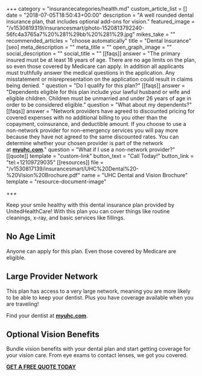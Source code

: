 +++
category = "insurancecategories/health.md"
custom_article_list = []
date = "2018-07-05T18:50:43+00:00"
description = "A well rounded dental insurance plan, that includes optional add-ons for vision."
featured_image = "/v1530819319/insurancesmart/photo-1520813792240-56fc4a3765a7%20%281%29bb%20%281%29.jpg"
mikes_take = ""
recommended_articles = "choose automatically"
title = "Dental Insurance"
[seo]
meta_description = ""
meta_title = ""
open_graph_image = ""
social_description = ""
social_title = ""
[[faqs]]
answer = "The primary insured must be at least 18 years of age. There are no age limits on the plan, so even those covered by Medicare can apply. In addition all applicants must truthfully answer the medical questions in the application. Any misstatement or misrepresentation on the application could result in claims being denied.  "
question = "Do I qualify for this plan?"
[[faqs]]
answer = "Dependents eligible for this plan include your lawful husband or wife and eligible children. Children must be unmarried and under 26 years of age in order to be considered eligible."
question = "What about my dependents?"
[[faqs]]
answer = "Network providers have agreed to discounted pricing for covered expenses with no additional billing to you other than the copayment, coinsurance, and deductible amount. If you choose to use a non-network provider for non-emergency services you will pay more because they have not agreed to the same discounted rates. You can determine whether your chosen provider is part of the network at [**myuhc.com**](https://myuhc.com/)."
question = "What if I use a non-network provider?"
[[quote]]
template = "custom-link"
button_text = "Call Today!"
button_link = "tel:+12109729035"
[[resources]]
file = "/v1530817139/insurancesmart/UHC%20Dental%20-%20Vision%20Brochure.pdf"
name = "UHC Dental and Vision Brochure"
template = "resource-document-image"

+++

Keep your smile healthy with this dental insurance plan provided by UnitedHealthCare! With this plan you can cover things like routine cleanings, x-ray, and basic services like fillings.

## No Age Limit

Anyone can apply for this plan. Even those covered by Medicare are eligible.

## Large Provider Network

This plan has access to a very large network, meaning you are more likely to be able to keep your dentist. Plus you have coverage available when you are traveling!

Find your dentist at [**myuhc.com**](https://myuhc.com/).

## Optional Vision Benefits

Bundle vision benefits with your dental plan and start getting coverage for your vision care. From eye exams to contact lenses, we got you covered.

[**GET A FREE QUOTE TODAY**](https://www.uhone.com/Quote/GetQuote.ashx?BrokerID=AA3393615&ProductType=Dental 'Get a quote')
